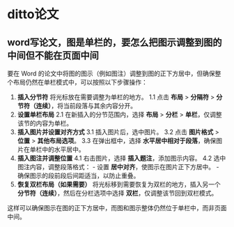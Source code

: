 # ditto论文

## word写论文，图是单栏的，要怎么把图示调整到图的中间但不能在页面中间

要在 Word 的论文中将图的图示（例如图注）调整到图的正下方居中，但确保整个布局仍然在单栏模式中，可以按照以下步骤操作：

1. **插入分节符**
    将光标放在需要调整为单栏的地方。
    1.1 点击 **布局** > **分隔符** > **分节符（连续）**，将当前段落与其余内容分开。
2. **设置单栏布局**
    2.1 在新插入的分节范围内，选择 **布局** > **分栏** > **单栏**，仅调整该节的内容为单栏。
3. **插入图片并设置对齐方式**
    3.1 插入图片后，选中图片。
    3.2 点击 **图片格式** > **位置** > **其他布局选项**。
    3.3 在弹出框中，选择 **水平居中相对于段落**，确保图片在单栏中的水平居中。
4. **插入图注并调整位置**
    4.1 右击图片，选择 **插入题注**，添加图示内容。
    4.2 选中图注内容，调整段落格式：
    \- 设置 **居中对齐**，使图示在图片正下方居中。
    \- 确保图示的段前段后间距适当，以防止重叠。
5. **恢复双栏布局（如果需要）**
    将光标移到需要恢复为双栏的地方，插入另一个 **分节符（连续）**，然后在分栏选项中选择 **双栏**，仅调整该节回到双栏模式。

这样可以确保图示在图的正下方居中，而图和图示整体仍然位于单栏中，而非页面中间。